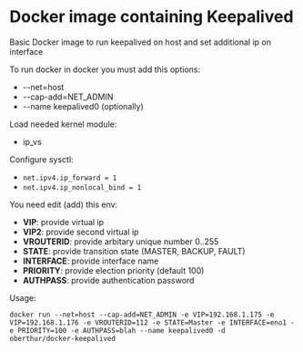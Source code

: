 # Docker image containing Keepalived

Basic Docker image to run keepalived on host and set additional ip on interface 

To run docker in docker you must add this options:
- --net=host
- --cap-add=NET_ADMIN
- --name keepalived0 (optionally)

Load needed kernel module:
- ip_vs

Configure sysctl:
- `net.ipv4.ip_forward = 1`
- `net.ipv4.ip_nonlocal_bind = 1`

You need edit (add) this env:
- **VIP**: provide virtual ip
- **VIP2**: provide second virtual ip
- **VROUTERID**: provide arbitary unique number 0..255
- **STATE**: provide transition state (MASTER, BACKUP, FAULT)
- **INTERFACE**: provide interface name
- **PRIORITY**: provide election priority (default 100)
- **AUTHPASS**: provide authentication password

Usage: 
```
docker run --net=host --cap-add=NET_ADMIN -e VIP=192.168.1.175 -e VIP=192.168.1.176 -e VROUTERID=112 -e STATE=Master -e INTERFACE=eno1 -e PRIORITY=100 -e AUTHPASS=blah --name keepalived0 -d  oberthur/docker-keepalived  
```


